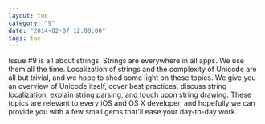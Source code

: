 ```yaml
---
layout: toc
category: "9"
date: "2014-02-07 12:00:00"
tags: toc
---
```


Issue #9 is all about strings. Strings are everywhere in all apps. We use them all the time. Localization of strings and the complexity of Unicode are all but trivial, and we hope to shed some light on these topics. We give you an overview of Unicode itself, cover best practices, discuss string localization, explain string parsing, and touch upon string drawing. These topics are relevant to every iOS and OS X developer, and hopefully we can provide you with a few small gems that'll ease your day-to-day work.


